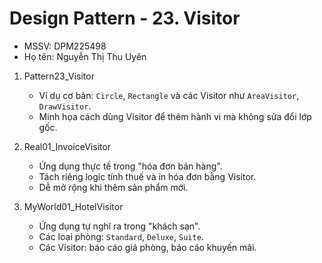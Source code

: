 # Design Pattern - 23. Visitor

- MSSV: DPM225498
- Họ tên: Nguyễn Thị Thu Uyên

1. Pattern23_Visitor
   - Ví dụ cơ bản: `Circle`, `Rectangle` và các Visitor như `AreaVisitor`, `DrawVisitor`.  
   - Minh họa cách dùng Visitor để thêm hành vi mà không sửa đổi lớp gốc.

2. Real01_InvoiceVisitor
   - Ứng dụng thực tế trong "hóa đơn bán hàng".  
   - Tách riêng logic tính thuế và in hóa đơn bằng Visitor.  
   - Dễ mở rộng khi thêm sản phẩm mới.

3. MyWorld01_HotelVisitor
   - Ứng dụng tự nghĩ ra trong "khách sạn".  
   - Các loại phòng: `Standard`, `Deluxe`, `Suite`.  
   - Các Visitor: báo cáo giá phòng, báo cáo khuyến mãi.  

